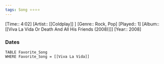 ```yaml
---
tags: Song ⭐⭐⭐⭐ 
---
```

[Time:: 4:02]
[Artist:: [[Coldplay]] ]
[Genre:: Rock, Pop]
[Played:: 1]
[Album:: [[Viva La Vida Or Death And All His Friends (2008)]]]
[Year:: 2008]
### Dates
````dataview
TABLE Favorite_Song
WHERE Favorite_Song = [[Viva La Vida]]
````